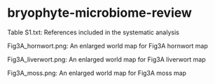 # bryophyte-microbiome-review

Table S1.txt: References included in the systematic analysis

Fig3A_hornwort.png: An enlarged world map for Fig3A hornwort map

Fig3A_liverwort.png: An enlarged world map for Fig3A liverwort map

Fig3A_moss.png: An enlarged world map for Fig3A moss map
